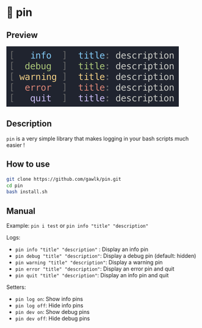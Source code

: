 # :pushpin: pin

## Preview

![preview](preview.png)

## Description

`pin` is a very simple library that makes logging in your bash scripts much easier !

## How to use

```bash
git clone https://github.com/gawlk/pin.git
cd pin
bash install.sh
```

## Manual

Example: `pin i test` or `pin info "title" "description"`

Logs:
- `pin info "title" "description"` : Display an info pin
- `pin debug "title" "description"`: Display a debug pin (default: hidden)
- `pin warning "title" "description"`: Display a warning pin
- `pin error "title" "description"`: Display an error pin and quit
- `pin quit "title" "description"`: Display an info pin and quit

Setters:
- `pin log on`: Show info pins
- `pin log off`: Hide info pins
- `pin dev on`: Show debug pins
- `pin dev off`: Hide debug pins
